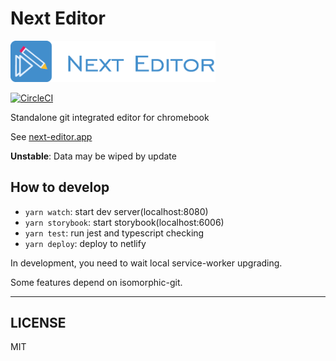 # Next Editor

<img src="assets/Logotype-primary.png" width="65%" height="65%" />

[![CircleCI](https://circleci.com/gh/mizchi/next-editor.svg?style=svg)](https://circleci.com/gh/mizchi/next-editor)

Standalone git integrated editor for chromebook

See [next-editor.app](https://next-editor.app)

**Unstable**: Data may be wiped by update

## How to develop

- `yarn watch`: start dev server(localhost:8080)
- `yarn storybook`: start storybook(localhost:6006)
- `yarn test`: run jest and typescript checking
- `yarn deploy`: deploy to netlify

In development, you need to wait local service-worker upgrading.

Some features depend on isomorphic-git.

---

## LICENSE

MIT

